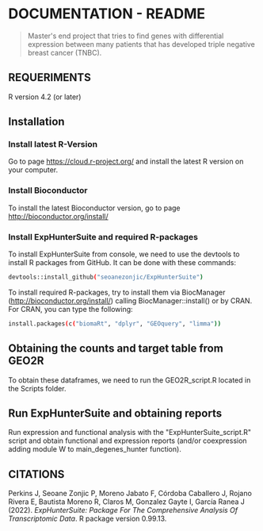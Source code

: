 # DOCUMENTATION - README
> Master's end project that tries to find genes with differential expression between many patients that has developed triple negative breast cancer (TNBC).

## REQUERIMENTS
R version 4.2 (or later)

## Installation

### Install latest R-Version 
Go to page https://cloud.r-project.org/ and install the latest R version on your computer.

### Install Bioconductor
To install the latest Bioconductor version, go to page http://bioconductor.org/install/

### Install ExpHunterSuite and required R-packages
To install ExpHunterSuite from console, we need to use the devtools to install R packages from GitHub. It can be done with these commands:

``` bash
devtools::install_github("seoanezonjic/ExpHunterSuite")
```

To install required R-packages, try to install them via BiocManager (http://bioconductor.org/install/) calling BiocManager::install() or by CRAN. For CRAN, you can type the following:
```bash
install.packages(c("biomaRt", "dplyr", "GEOquery", "limma"))
```

## Obtaining the counts and target table from GEO2R
To obtain these dataframes, we need to run the GEO2R_script.R located in the Scripts folder.

## Run ExpHunterSuite and obtaining reports
Run expression and functional analysis with the "ExpHunterSuite_script.R" script and obtain functional and expression reports (and/or coexpression adding module W to main_degenes_hunter function). 

## CITATIONS

Perkins J, Seoane Zonjic P, Moreno Jabato F, Córdoba Caballero J,
  Rojano Rivera E, Bautista Moreno R, Claros M, Gonzalez Gayte I,
  García Ranea J (2022). _ExpHunterSuite: Package For The Comprehensive
  Analysis Of Transcriptomic Data_. R package version 0.99.13.

